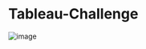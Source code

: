 # Tableau-Challenge

![image](https://github.com/meardreed/Tableau-Challenge/assets/124413887/1597d15c-c77e-4526-a6f7-6b3498fffa2c)
